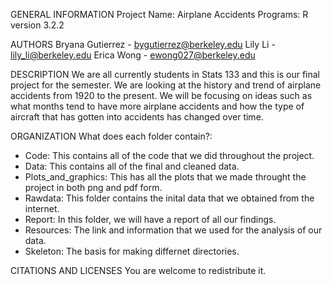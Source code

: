 GENERAL INFORMATION
Project Name: Airplane Accidents
Programs: R version 3.2.2

AUTHORS
Bryana Gutierrez - bygutierrez@berkeley.edu
Lily Li - lily_li@berkeley.edu
Erica Wong - ewong027@berkeley.edu

DESCRIPTION 
We are all currently students in Stats 133 and this is our final project for the semester. We are looking at the history and trend of airplane accidents from 1920 to the present. We will be focusing on ideas such as what months tend to have more airplane accidents and how the type of aircraft that has gotten into accidents has changed over time.

ORGANIZATION
What does each folder contain?:
 - Code: This contains all of the code that we did throughout the project.
 - Data: This contains all of the final and cleaned data.
 - Plots_and_graphics: This has all the plots that we made throught the project in both png and pdf form.
 - Rawdata: This folder contains the inital data that we obtained from the internet.
 - Report: In this folder, we will have a report of all our findings.
 - Resources: The link and information that we used for the analysis of our data.
 - Skeleton: The basis for making differnet directories.
 
CITATIONS AND LICENSES
You are welcome to redistribute it. 
 